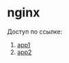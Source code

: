 # nginx

Доступ по ссылке:
1. [app1](http://143.198.70.213/)
2. [app2](http://143.198.70.213:7777/docs/)
